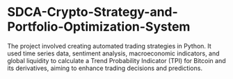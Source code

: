 # SDCA-Crypto-Strategy-and-Portfolio-Optimization-System
The project involved creating automated trading strategies in Python. It used time series data, sentiment analysis, macroeconomic indicators, and global liquidity to calculate a Trend Probability Indicator (TPI) for Bitcoin and its derivatives, aiming to enhance trading decisions and predictions.
